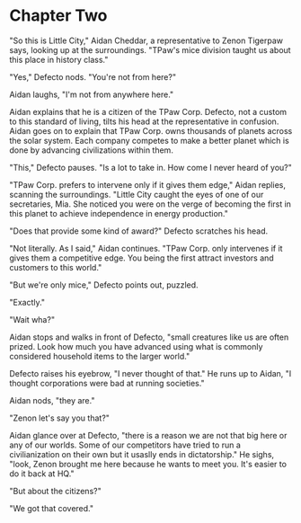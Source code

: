# Chapter Two

"So this is Little City," Aidan Cheddar, a representative to Zenon Tigerpaw says, looking up at the surroundings. "TPaw's mice division taught us about this place in history class."

"Yes," Defecto nods. "You're not from here?"

Aidan laughs, "I'm not from anywhere here."

Aidan explains that he is a citizen of the TPaw Corp. Defecto, not a custom to this standard of living, tilts his head at the representative in confusion. Aidan goes on to explain that TPaw Corp. owns thousands of planets across the solar system. Each company competes to make a better planet which is done by advancing civilizations within them.

"This," Defecto pauses. "Is a lot to take in. How come I never heard of you?"

"TPaw Corp. prefers to intervene only if it gives them edge," Aidan replies, scanning the surroundings. "Little City caught the eyes of one of our secretaries, Mia. She noticed you were on the verge of becoming the first in this planet to achieve independence in energy production."

"Does that provide some kind of award?" Defecto scratches his head.

"Not literally. As I said," Aidan continues. "TPaw Corp. only intervenes if it gives them a competitive edge. You being the first attract investors and customers to this world."

"But we're only mice," Defecto points out, puzzled.

"Exactly."

"Wait wha?"

Aidan stops and walks in front of Defecto, "small creatures like us are often prized. Look how much you have advanced using what is commonly considered household items to the larger world."

Defecto raises his eyebrow, "I never thought of that." He runs up to Aidan, "I thought corporations were bad at running societies."

Aidan nods, "they are."

"Zenon let's say you that?"

Aidan glance over at Defecto, "there is a reason we are not that big here or any of our worlds. Some of our competitors have tried to run a civilianization on their own but it usaslly ends in dictatorship." He sighs, "look, Zenon brought me here because he wants to meet you. It's easier to do it back at HQ."

"But about the citizens?"

"We got that covered."

